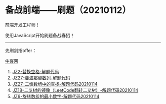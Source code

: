 <!--
 * @Author: Ran
 * @Date: 2021-01-14 11:17:50
 * @LastEditors: Ran
 * @LastEditTime: 2021-01-15 10:31:20
 * @FilePath: \Nodef:\FrontEndLearning\FE_Learning\JZoffer\README.md
 * @Description: 
-->
# 备战前端——刷题（20210112）

前端开发工程师！

使用JavaScript开始刷题备战春招！

------

先刷剑指offer：

[牛客网](https://www.nowcoder.com/ta/coding-interviews)

1. [JZ2-替换空格-解题代码](./JZ2-替换空格.js)
2. [JZ27-斐波那契数列-解题代码](./JZ27-斐波那契数列.js)
3. [JZ27-二维数组中的查找-解题代码20210114](./JZ1-二维数组中的查找.js)
3. [JZ18-二叉树的镜像（LeetCode翻转二叉树）-解题代码20210114](./JZ18-二叉树的镜像.js)
5. [JZ6-旋转数组的最小数字-解题代码20210114](./JZ6-旋转数组的最小数字.js)

